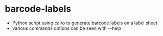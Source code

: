 barcode-labels
==============

* Python script using cairo to generate barcode labels on a label sheet
* various commands options can be seen with --help

